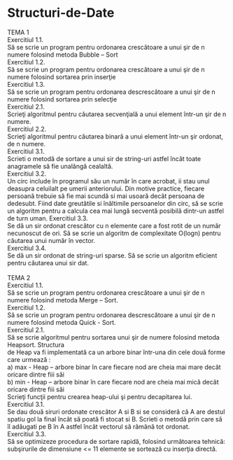# Structuri-de-Date


TEMA 1 <br /> 
Exercitiul 1.1.  <br /> 
Să se scrie un program pentru ordonarea crescătoare a unui şir de n numere folosind metoda Bubble – Sort  <br /> 
Exercitiul 1.2.  <br /> 
Să se scrie un program pentru ordonarea crescătoare a unui şir de n numere folosind sortarea prin inserţie <br /> 
Exercitiul 1.3.  <br /> 
Să se scrie un program pentru ordonarea descrescătoare a unui şir de n numere folosind sortarea prin selecţie  <br /> 
Exercitiul 2.1.  <br /> 
Scrieţi algoritmul pentru căutarea secvenţială a unui element într-un şir de n numere.<br /> 
Exercitiul 2.2. <br /> 
Scrieţi algoritmul pentru căutarea binară a unui element într-un şir ordonat, de n numere. <br /> 
Exercitiul 3.1. <br /> 
Scrieti o metodă de sortare a unui sir de string-uri astfel încât toate anagramele să fie unalângă cealaltă. <br /> 
Exercitiul 3.2.  <br /> 
Un circ include în programul său un număr în care acrobat, ii stau unul deasupra celuilalt pe umerii anteriorului. Din motive practice, fiecare persoană 
trebuie să fie mai scundă si mai usoară decât persoana de dedesubt. Fiind date greutătile si înăltimile persoanelor din circ,
să se scrie un algoritm pentru a calcula cea mai lungă secventă posibilă dintr-un astfel de turn uman. 
Exercitiul 3.3. <br /> 
Se dă un sir ordonat crescător cu n elemente care a fost rotit de un număr necunoscut de ori. Să se scrie un algoritm de complexitate O(logn) pentru  <br /> 
căutarea unui număr în vector.  
Exercitiul 3.4. <br /> 
Se dă un sir ordonat de string-uri sparse. Să se scrie un algoritm eficient pentru căutarea unui sir dat. <br /> 
<br /> 
TEMA 2 <br /> 
Exercitiul 1.1. <br />
Să se scrie un program pentru ordonarea crescătoare a unui şir de n numere folosind metoda Merge – Sort. <br />
Exercitiul 1.2.<br />
Să se scrie un program pentru ordonarea descrescătoare a unui şir de n numere folosind metoda Quick - Sort. <br /> 
Exercitiul 2.1. <br />
Să se scrie algoritmul pentru sortarea unui şir de numere folosind metoda Heapsort. Structura <br />
de Heap va fi implementată ca un arbore binar într-una din cele două forme care urmează : <br />
a) max - Heap – arbore binar în care fiecare nod are cheia mai mare decât oricare dintre fiii săi <br />
b) min - Heap – arbore binar în care fiecare nod are cheia mai mică decât oricare dintre fiii săi <br />
Scrieţi funcţii pentru crearea heap-ului şi pentru decapitarea lui. <br />
Exercitiul 3.1. <br />
Se dau două siruri ordonate crescător A si B si se consideră că A are destul spatiu gol la  final încât să poată fi stocat si B. Scrieti o metodă prin care să  <br />
îl adăugati pe B în A astfel încât vectorul să rămână tot ordonat. <br /> 
Exercitiul 3.3. <br />
Să se optimizeze procedura de sortare rapidă, folosind următoarea tehnică: subşirurile de dimensiune <= 11 elemente se sortează cu inserţia directă. <br />
